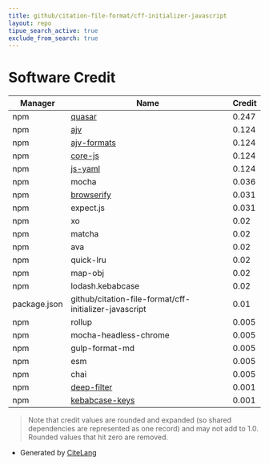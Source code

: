 ```yaml
---
title: github/citation-file-format/cff-initializer-javascript
layout: repo
tipue_search_active: true
exclude_from_search: true
---
```

# Software Credit

|Manager|Name|Credit|
|-------|----|------|
|npm|[quasar](https://quasar.dev)|0.247|
|npm|[ajv](https://ajv.js.org)|0.124|
|npm|[ajv-formats](https://github.com/ajv-validator/ajv-formats#readme)|0.124|
|npm|[core-js](https://github.com/zloirock/core-js#readme)|0.124|
|npm|[js-yaml](https://github.com/nodeca/js-yaml#readme)|0.124|
|npm|mocha|0.036|
|npm|[browserify](https://github.com/browserify/browserify#readme)|0.031|
|npm|expect.js|0.031|
|npm|xo|0.02|
|npm|matcha|0.02|
|npm|ava|0.02|
|npm|quick-lru|0.02|
|npm|map-obj|0.02|
|npm|lodash.kebabcase|0.02|
|package.json|github/citation-file-format/cff-initializer-javascript|0.01|
|npm|rollup|0.005|
|npm|mocha-headless-chrome|0.005|
|npm|gulp-format-md|0.005|
|npm|esm|0.005|
|npm|chai|0.005|
|npm|[deep-filter](https://github.com/IndigoUnited/js-deep-filter#readme)|0.001|
|npm|[kebabcase-keys](https://github.com/mattii/kebabcase-keys#readme)|0.001|


> Note that credit values are rounded and expanded (so shared dependencies are represented as one record) and may not add to 1.0. Rounded values that hit zero are removed.


- Generated by [CiteLang](https://github.com/vsoch/citelang)

